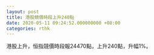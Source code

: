 ```yaml
---
layout: post
title: 港股競價時段上升240點
date: 2020-05-11 09:24:52.000000000 +08:00
categories: rthk
---
```


港股上升，恒指競價時段報24470點，上升240點，升幅1%。
